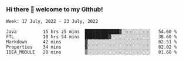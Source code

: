 ### Hi there 👋 welcome to my Github! 

<!--START_SECTION:waka-->
```text
Week: 17 July, 2022 - 23 July, 2022

Java          15 hrs 25 mins  █████████████▓░░░░░░░░░░░   54.60 % 
FTL           10 hrs 54 mins  █████████▓░░░░░░░░░░░░░░░   38.60 % 
Markdown      42 mins         ▓░░░░░░░░░░░░░░░░░░░░░░░░   02.51 % 
Properties    34 mins         ▓░░░░░░░░░░░░░░░░░░░░░░░░   02.02 % 
IDEA_MODULE   28 mins         ▒░░░░░░░░░░░░░░░░░░░░░░░░   01.68 % 
```
<!--END_SECTION:waka-->
